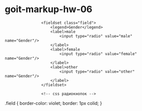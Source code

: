# goit-markup-hw-06


<!-- радиокнопки -->
                    <fieldset class="field">
                        <legend>Gender</legend>
                        <label>male
                            <input type="radio" value="male" name="Gender"/>
                        </label>
                        <label>female
                            <input type="radio" value="female" name="Gender"/>
                        </label>
                        <label>other
                            <input type="radio" value="other" name="Gender"/>
                        </label>
                    </fieldset>

                    <!-- сss радиокнопок -->

 .field {
  border-color: violet;
  border: 1px colid;
}